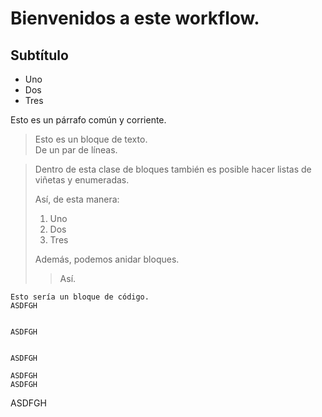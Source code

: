 # Bienvenidos a este workflow.

## Subtítulo


- Uno
- Dos
- Tres

Esto es un párrafo común y corriente.

>Esto es un bloque de texto.<br>
>De un par de líneas.

>Dentro de esta clase de bloques también es posible hacer listas de viñetas y enumeradas.<br>
>
>Así, de esta manera:
>1. Uno
>2. Dos
>3. Tres
>
>Además, podemos anidar bloques.
>> Así.

```
Esto sería un bloque de código.
ASDFGH

```

<code>
ASDFGH
    </code>
    
~~~
ASDFGH
~~~

    ASDFGH
    ASDFGH
ASDFGH